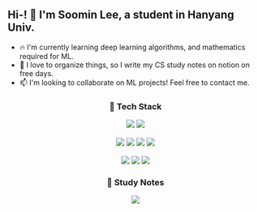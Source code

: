 ## Hi-! 👋 I'm Soomin Lee, a student in Hanyang Univ. 
- 🔥 I'm currently learning deep learning algorithms, and mathematics required for ML.
- 🤟 I love to organize things, so I write my CS study notes on notion on free days.
- 📫 I'm looking to collaborate on ML projects! Feel free to contact me.

<h3 align="center">💭 Tech Stack</h3>
<p align='center'>
  <img src='https://img.shields.io/badge/python-black?logo=python&logoColor=blue'></a>
  <img src='https://img.shields.io/badge/c++-black?logo=C%2B%2B&logoColor=red'></a> </br></br>
  <img src='https://img.shields.io/badge/flutter-black?logo=flutter&logoColor=blue'></a>
  <img src='https://img.shields.io/badge/flask-black?logo=flask'></a>
  <img src='https://img.shields.io/badge/django-black?logo=django&logoColor=grey'></a>
  <img src='https://img.shields.io/badge/aws-black?logo=amazonaws&logoColor=orange'></a> </br></br>
  <img src='https://img.shields.io/badge/github-black?logo=github'></a>
  <img src='https://img.shields.io/badge/gitlab-black?logo=gitlab'></a>
  <img src='https://img.shields.io/badge/visual studio code-black?logo=visualstudiocode&logoColor=blue'></a>
</p>

<h3 align="center">📓 Study Notes</h3>
<p align='center'>
  <a href="https://soomin-study.notion.site/Study-ba11957518214856bcd73faabee5bb3b"><img src='https://img.shields.io/badge/NOTION-E6E6FA?logo=notion&logoColor=black'></a>
</p>
